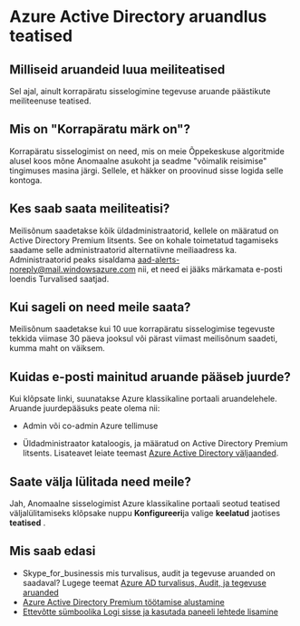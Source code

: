 <properties
    pageTitle="Azure Active Directory aruandlus teatised"
    description="Azure Active Directory aruandlus kahtlaste Logi teatiste kasutamine lisandmoodulid."
    services="active-directory"
    documentationCenter=""
    authors="dhanyahk"
    manager="femila"
    editor=""/>

<tags
    ms.service="active-directory"
    ms.workload="identity"
    ms.tgt_pltfrm="na"
    ms.devlang="na"
    ms.topic="article"
    ms.date="03/07/2016"
    ms.author="dhanyahk"/>

# <a name="azure-active-directory-reporting-notifications"></a>Azure Active Directory aruandlus teatised

## <a name="what-reports-generate-email-notifications"></a>Milliseid aruandeid luua meiliteatised

Sel ajal, ainult korrapäratu sisselogimine tegevuse aruande päästikute meiliteenuse teatised.

## <a name="what-is-an-irregular-sign-in"></a>Mis on "Korrapäratu märk on"?

Korrapäratu sisselogimist on need, mis on meie Õppekeskuse algoritmide alusel koos mõne Anomaalne asukoht ja seadme "võimalik reisimise" tingimuses masina järgi. Sellele, et häkker on proovinud sisse logida selle kontoga.

## <a name="who-receives-the-email-notifications"></a>Kes saab saata meiliteatisi?

Meilisõnum saadetakse kõik üldadministraatorid, kellele on määratud on Active Directory Premium litsents. See on kohale toimetatud tagamiseks saadame selle administraatorid alternatiivne meiliaadress ka. Administraatorid peaks sisaldama aad-alerts-noreply@mail.windowsazure.com nii, et need ei jääks märkamata e-posti loendis Turvalised saatjad.

## <a name="how-often-are-these-emails-sent"></a>Kui sageli on need meile saata?

Meilisõnum saadetakse kui 10 uue korrapäratu sisselogimise tegevuste tekkida viimase 30 päeva jooksul või pärast viimast meilisõnum saadeti, kumma maht on väiksem.

## <a name="how-do-i-access-the-report-mentioned-in-the-email"></a>Kuidas e-posti mainitud aruande pääseb juurde?

Kui klõpsate linki, suunatakse Azure klassikaline portaali aruandelehele. Aruande juurdepääsuks peate olema nii:

- Admin või co-admin Azure tellimuse

- Üldadministraator kataloogis, ja määratud on Active Directory Premium litsents. Lisateavet leiate teemast [Azure Active Directory väljaanded](active-directory-editions.md).

## <a name="can-i-turn-off-these-emails"></a>Saate välja lülitada need meile?

Jah, Anomaalne sisselogimist Azure klassikaline portaali seotud teatised väljalülitamiseks klõpsake nuppu **Konfigureeri**ja valige **keelatud** jaotises **teatised** .

## <a name="whats-next"></a>Mis saab edasi
- Skype_for_businessis mis turvalisus, audit ja tegevuse aruanded on saadaval? Lugege teemat [Azure AD turvalisus, Audit, ja tegevuse aruanded](active-directory-view-access-usage-reports.md)
- [Azure Active Directory Premium töötamise alustamine](active-directory-get-started-premium.md)
- [Ettevõtte sümboolika Logi sisse ja kasutada paneeli lehtede lisamine](active-directory-add-company-branding.md)
